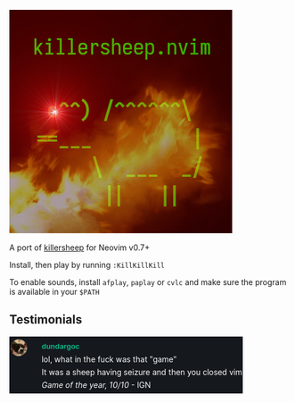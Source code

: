 ![killersheep.nvim](media/killersheep.png)

A port of [killersheep](https://github.com/vim/killersheep) for Neovim v0.7+

Install, then play by running `:KillKillKill`

To enable sounds, install `afplay`, `paplay` or `cvlc` and make sure the program
is available in your `$PATH`

## Testimonials

![dundargoc's review](media/dundar-review.png)
